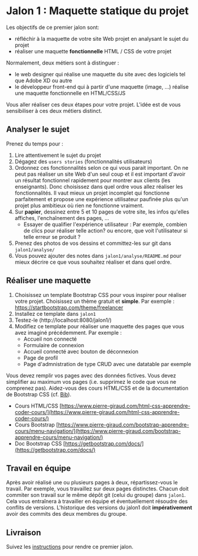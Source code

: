 # Jalon 1 : Maquette statique du projet

Les objectifs de ce premier jalon sont:
- réfléchir à la maquette de votre site Web projet en analysant le sujet du projet
- réaliser une maquette __fonctionnelle__ HTML / CSS de votre projet

Normalement, deux métiers sont à distinguer :
- le web designer qui réalise une maquette du site avec des logiciels tel que Adobe XD ou autre
- le développeur front-end qui à partir d'une maquette (image, ...) réalise une maquette fonctionnelle en HTML/CSS/JS

Vous aller réaliser ces deux étapes pour votre projet.
L'idée est de vous sensibiliser à ces deux métiers distinct.

## Analyser le sujet

Prenez du temps pour :
1. Lire attentivement le sujet du projet
2. Dégagez des `users stories` (fonctionnalités utilisateurs)
3. Ordonnez ces fonctionnalités selon ce qui vous parait important. On ne peut pas réaliser un site Web d'un seul coup et il est important d'avoir un résultat fonctionnel rapidement pour montrer aux clients (les enseignants). Donc choisissez dans quel ordre vous allez réaliser les fonctionnalités. Il vaut mieux un projet incomplet qui fonctionne parfaitement et propose une expérience utilisateur paufinée plus qu'un projet plus ambitieux où rien ne fonctionne vraiment.
4. Sur __papier__, dessinez entre 5 et 10 pages de votre site, les infos qu'elles affiches, l'enchaînement des pages, ...
    - Essayer de qualifier l'expérience utilisateur : Par exemple, combien de clics pour réaliser telle action? ou encore, que voit l'utilisateur si telle erreur se produit ?
5. Prenez des photos de vos dessins et committez-les sur git dans `jalon1/analyse/`
6. Vous pouvez ajouter des notes dans `jalon1/analyse/README.md` pour mieux décrire ce que vous souhaitez réaliser et dans quel ordre.

## Réaliser une maquette

1. Choisissez un template Bootstrap CSS pour vous inspirer pour réaliser votre projet. Choisissez un thème gratuit et __simple__. Par exemple : https://startbootstrap.com/theme/freelancer
2. Installez ce template dans `jalon1`
3. Testez-le (http://localhost:8080/jalon1/)
4. Modifiez ce template pour réaliser une maquette des pages que vous avez imaginé précédemment. Par exemple :
   - Accueil non connecté
   - Formulaire de connexion
   - Accueil connecté avec bouton de déconnexion
   - Page de profil
   - Page d'admnistration de type CRUD avec une datatable par exemple

Vous devez remplir vos pages avec des données fictives.
Vous devez simplifier au maximum vos pages (i.e. supprimez le code que vous ne comprenez pas).
Aidez-vous des cours HTML/CSS et de la documentation de Bootstrap CSS (cf. [Bib](../infos/prerequis.md)).

- Cours HTML/CSS [https://www.pierre-giraud.com/html-css-apprendre-coder-cours/](https://www.pierre-giraud.com/html-css-apprendre-coder-cours/)
- Cours Bootstrap [https://www.pierre-giraud.com/bootstrap-apprendre-cours/menu-navigation/](https://www.pierre-giraud.com/bootstrap-apprendre-cours/menu-navigation/)
- Doc Bootstrap CSS [https://getbootstrap.com/docs/](https://getbootstrap.com/docs/)

## Travail en équipe

Après avoir réalisé une ou plusieurs pages à deux, répartissez-vous le travail.
Par exemple, vous travaillez sur deux pages distinctes.
Chacun doit commiter son travail sur le même dépôt git (celui du groupe) dans `jalon1`.
Cela vous entraînera à travailler en équipe et éventuellement résoudre des conflits de versions.
L'historique des versions du jalon1 doit __impérativement__ avoir des commits des deux membres du groupe.

## Livraison

Suivez les [instructions](../infos/eval.md) pour rendre ce premier jalon.
